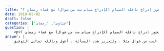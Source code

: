 ```yaml
---
title: "هل يجوز إدراج نافلة الصيام (كإدراج صيام ست من شوال) مع قضاء رمضان ؟"
date: 2010-08-02
draft: false
categories: ["فتاوى", "رمضان"]
question: |
    <p>هل يجوز إدراج نافلة الصيام (كإدراج صيام ست من شوال) مع قضاء رمضان ؟</p>
answer: |
    اختلف العلماء –رحمهم الله تعالى- في إدراج نافلة الصيام كشوال أو غيره مع القضاء ، فهل يجوز له أن يصوم القضاء وينوي معه صيام الست من شوال مثلا ، ولتحرير هذه المسألة ، أقول وبالله تعالى التوفيق : <BR>النافلة المراد إدراجها تحت الفرض إما أن تكون مقصودة بذاتها أو غير مقصودة بذاتها. <BR>فإن لم تكن العبادة مقصودة بذاتها جاز إدراجها تحت الفرض ، مثل : صلاة ركعتي تحية المسجد فإنها غير مقصودة بذاتها بل هي لمن أراد الجلوس في المسجد ، فلو صلى فرض الظهر أربعاً أجزأ عن تحية المسجد وجاز له الجلوس ، وكذلك لو صلى سنة الظهر الراتبة ، فنية سنة الظهر مع نية تحية المسجد جائزة ولا إشكال فيها . <BR>وأما إن كانت العبادة مقصودة بذاتها لم يجز إدراجها تحت الفرض ، مثاله صيام ست من شوال مع القضاء .  <BR>وهذه المسألة من المسائل التي يطول فيها البحث والتفصيل ، أعني مسألة التشريك في النية ، ولكن سأتكلم هنا على إدراج صيام ست من شوال مع القضاء ، لكثرة السؤال عنه ، والراجح أنه لا يصح إدراجه لأنه عبادة مقصودة لذاتها ، والدليل على عدم صحة الإدراج  ما يأتي :  <BR>الدليل الأول : الأصل في العبادات عدم التداخل وأن تفعل كلّ عبادة بنيتها لحديث عَلْقَمَةَ بْنِ وَقَّاصٍ اللَّيْثِىَّ قَالَ : سَمِعْتُ عُمَرَ بْنَ الْخَطَّابِ   رضي الله عنه   عَلَى الْمِنْبَرِ قَالَ : سَمِعْتُ رَسُولَ اللهِ صلى الله عليه وسلم يَقُولُ : (( إِنَّمَا الأَعْمَالُ بِالنِّيَّاتِ ، وَإِنَّمَا لِكُلِّ امْرِئٍ مَا نَوَى ، فَمَنْ كَانَتْ هِجْرَتُهُ إِلَى دُنْيَا يُصِيبُهَا أَوْ إِلَى امْرَأَةٍ يَنْكِحُهَا فَهِجْرَتُهُ إِلَى مَا هَاجَرَ إِلَيْهِ))( أخرجه البخاري رقم الحديث (1)) .  <BR>فجمع النبي صلى الله عليه وسلم النية كما جمع العمل فيقتضي ذلك مقابلة كل عمل بنية . <BR>الدليل الثاني : عَنْ أَبِي أَيُّوبَ الْأَنْصَارِيِّ -رَضِيَ اللهُ عَنْهُ- أَنَّ رَسُولَ اللهِ صلى الله عليه وسلم قَالَ : (( مَنْ صَامَ رَمَضَانَ ثُمَّ أَتْبَعَهُ سِتًّا مِنْ شَوَّالٍ كَانَ كَصِيَامِ الدَّهْرِ ))( رواه مسلم برقم الحديث (1164) ) . <BR>وجه الاستدلال : أن الذي يصوم ستاً من شوال مع القضاء لم يصدق عليه الحديث ، لأن لم يصم رمضان كاملا ثم يتبعه ستاً من شوال. <BR>والله أعلم <BR> ينظر : الأشباه والنظائر لابن نجيم ص (40) ، والبحر الرائق (1/96) ، وفتح القدير (2/438) ، والذخيرة (1/251) ، ومواهب الجليل (1/235)  ، والأشباه والنظائر للسيوطي ص (20) ، والمنثور في القواعد (3/302) ، ومغني المحتاج (1/49)  ، وكشاف القناع (1/314) ، والموسوعة الفقهية (42/90) .
---
```



